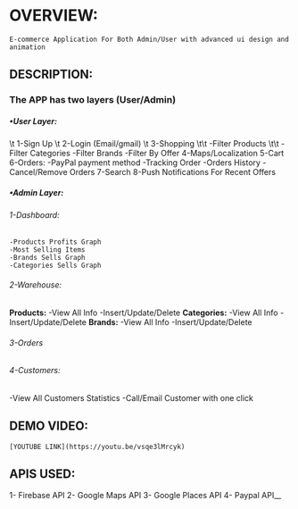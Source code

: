 # OVERVIEW:
	E-commerce Application For Both Admin/User with advanced ui design and animation
## DESCRIPTION: 
### The APP has two layers (User/Admin)
##### •User Layer:
  \t 1-Sign Up 
  \t 2-Login (Email/gmail) 
  \t 3-Shopping 
   \t\t		-Filter Products 
    \t\t	-Filter Categories 
    		-Filter Brands
    		-Filter By Offer
   4-Maps/Localization
   5-Cart
   6-Orders:
   		-PayPal payment method
    		-Tracking Order
    		-Orders History
    		-Cancel/Remove Orders
   7-Search
   8-Push Notifications For Recent Offers
##### •Admin Layer:
   ###### 1-Dashboard:
 	-Products Profits Graph 
	-Most Selling Items
	-Brands Sells Graph
	-Categories Sells Graph
   ###### 2-Warehouse:
   __Products:__ 
	-View All Info
	-Insert/Update/Delete
   __Categories:__
        -View All Info
        -Insert/Update/Delete
   __Brands:__
        -View All Info
        -Insert/Update/Delete
   ###### 3-Orders
   ###### 4-Customers:
   -View All Customers Statistics
   -Call/Email Customer with one click
## DEMO VIDEO:
	[YOUTUBE LINK](https://youtu.be/vsqe3lMrcyk)
## APIS USED:
   1- Firebase API
   2- Google Maps API
   3- Google Places API 
   4- Paypal API__



